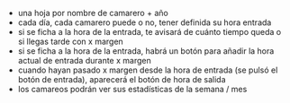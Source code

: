 - una hoja por nombre de camarero + año
- cada día, cada camarero puede o no, tener definida su hora entrada 
- si se ficha a la hora de la entrada, te avisará de cuánto tiempo queda o si llegas tarde con x margen
- si se ficha a la hora de la entrada, habrá un botón para añadir la hora actual de entrada durante x margen
- cuando hayan pasado x margen desde la hora de entrada (se pulsó el botón de entrada), aparecerá el botón de hora de salida
- los camareos podrán ver sus estadísticas de la semana / mes
